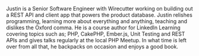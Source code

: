 Justin is a Senior Software Engineer with Wirecutter working on building out a REST API and client app that powers the product database. Justin relishes programming, learning more about everything and anything, teaching and dislikes the Oxford comma. He is a course author for LinkedIn Learning covering topics such as; PHP, CakePHP, Ember.js, Unit Testing and REST APIs and gives talks regularly at the local PHP Meetup. In what time is left over from all that, he backpacks on occasion and enjoys a good book.
